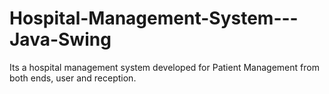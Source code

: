 # Hospital-Management-System---Java-Swing
Its a hospital management system developed for Patient Management from both ends, user and reception.
